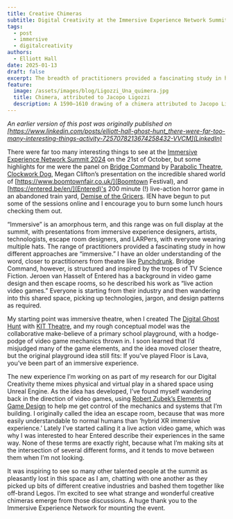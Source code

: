 ```yaml
---
title: Creative Chimeras
subtitle: Digital Creativity at the Immersive Experience Network Summit 2024
tags:
  - post
  - immersive
  - digitalcreativity
authors:
  - Elliott Hall
date: 2025-01-13
draft: false
excerpt: The breadth of practitioners provided a fascinating study in how different people approached “immersive.” I have an older understanding of the word, closer to practitioners from theatre like Punchdrunk. Bridge Command, however,  is structured and inspired by the tropes of TV Science Fiction. Jeroen van Hasselt of Entered has a background in video game design and then escape rooms, so he described his work as “live action video games.” Everyone is starting from their industry and then wandering into this shared space, picking up technologies, jargon, and design patterns as required
feature:
  image: /assets/images/blog/Ligozzi_Una_quimera.jpg
  title: Chimera, attributed to Jacopo Ligozzi
  description: A 1590–1610 drawing of a chimera attributed to Jacopo Ligozzi
---
```


_An earlier version of this post was originally published on [https://www.linkedin.com/posts/elliott-hall-ghost-hunt_there-were-far-too-many-interesting-things-activity-7257078213674258432-VVCM](LinkedIn)_

There were far too many interesting things to see at the [Immersive Experience Network Summit 2024](https://www.linkedin.com/company/immersive-experience-network/) on the 21st of October, but some highlights for me were the panel on [Bridge Command](https://bridgecommand.space/) by [Parabolic Theatre](https://www.parabolictheatre.com/), [Clockwork Dog](https://www.linkedin.com/company/clockwork-dog-limited/), Megan Clifton’s presentation on the incredible shared world of [https://www.boomtownfair.co.uk/](Boomtown Festival), and [https://entered.be/en/](Entered)'s 200 minute (!) live-action horror game in an abandoned train yard, [Demise of the Gricers](https://entered.be/en/belevingen/demise-of-the-gricers/). IEN have begun to put some of the sessions online and I encourage you to burn some lunch hours checking them out.

“Immersive” is an amorphous term, and this range was on full display at the summit, with presentations from immersive experience designers, artists, technologists, escape room designers, and LARPers, with everyone wearing multiple hats. The range of practitioners provided a fascinating study in how different approaches are “immersive.” I have an older understanding of the word, closer to practitioners from theatre like [Punchdrunk](https://www.punchdrunk.com/). Bridge Command, however, is structured and inspired by the tropes of TV Science Fiction. Jeroen van Hasselt of Entered has a background in video game design and then escape rooms, so he described his work as “live action video games.” Everyone is starting from their industry and then wandering into this shared space, picking up technologies, jargon, and design patterns as required.

My starting point was immersive theatre, when I created The [Digital Ghost Hunt](https://digitalghosthunt.com]) with [KIT Theatre](https://www.kittheatre.org/), and my rough conceptual model was the collaborative make-believe of a primary school playground, with a hodge-podge of video game mechanics thrown in. I soon learned that I’d misjudged many of the game elements, and the idea moved closer theatre, but the original playground idea still fits: If you’ve played Floor is Lava, you’ve been part of an immersive experience.

The new experience I’m working on as part of my research for our Digital Creativity theme mixes physical and virtual play in a shared space using Unreal Engine. As the idea has developed, I’ve found myself wandering back in the direction of video games, using [Robert Zubek’s Elements of Game Design](https://mitpress.mit.edu/9780262043915/elements-of-game-design/) to help me get control of the mechanics and systems that I’m building. I originally called the idea an escape room, because that was more easily understandable to normal humans than ‘hybrid XR immersive experience.’ Lately I’ve started calling it a live action video game, which was why I was interested to hear Entered describe their experiences in the same way. None of these terms are exactly right, because what I’m making sits at the intersection of several different forms, and it tends to move between them when I’m not looking.

It was inspiring to see so many other talented people at the summit as pleasantly lost in this space as I am, chatting with one another as they picked up bits of different creative industries and bashed them together like off-brand Legos. I’m excited to see what strange and wonderful creative chimeras emerge from those discussions. A huge thank you to the Immersive Experience Network for mounting the event.
